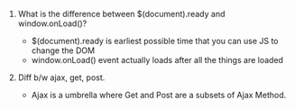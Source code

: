 1. What is the difference between $(document).ready and window.onLoad()?

   - $(document).ready is earliest possible time that you can use JS to change the DOM
   - window.onLoad() event actually loads after all the things are loaded

2. Diff b/w ajax, get, post.
   - Ajax is a umbrella where Get and Post are a subsets of Ajax Method.
